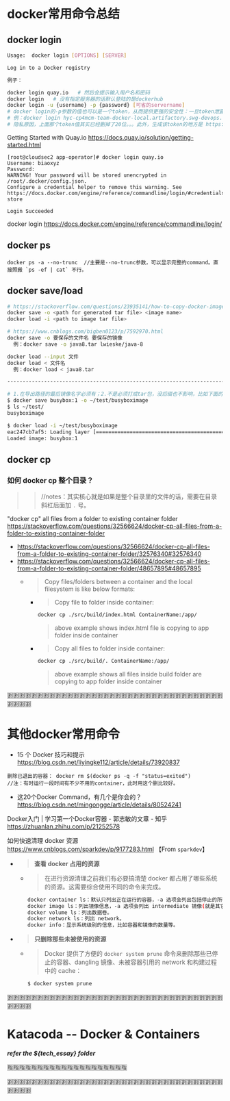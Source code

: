 
# docker常用命令总结

## docker login
```sh
Usage:  docker login [OPTIONS] [SERVER]

Log in to a Docker registry

例子：

docker login quay.io   # 然后会提示输入用户名和密码 
docker login   # 没有指定服务器的话默认登陆的是dockerhub
docker login -u {username} -p {password} [可省的servername] 
# docker login的-p参数的值也可以是一个token，从而提供更强的安全性：一旦token泄露，直接去生成token的地方revoke掉该token即可。
# 例：docker login hyc-cp4mcm-team-docker-local.artifactory.swg-devops.com -u liulliu@cn.ibm.com -p u3esYXCLPSy8eQm3i2tYiZkZhG2urviQEXKHMHPMevKXw63LVRLR7
# 隐私原因，上面那个token值其实已经删掉了20位。。。此外，生成该token的地方是 https://na.artifactory.swg-devops.com/artifactory/webapp/#/home
```

Getting Started with Quay.io https://docs.quay.io/solution/getting-started.html
```
[root@cloudsec2 app-operator]# docker login quay.io
Username: biaoxyz
Password:
WARNING! Your password will be stored unencrypted in /root/.docker/config.json.
Configure a credential helper to remove this warning. See
https://docs.docker.com/engine/reference/commandline/login/#credentials-store

Login Succeeded
```

docker login https://docs.docker.com/engine/reference/commandline/login/

## docker ps
```
docker ps -a --no-trunc  //主要是--no-trunc参数，可以显示完整的command。直接照搬 `ps -ef | cat` 不行。
```

## docker save/load
```sh
# https://stackoverflow.com/questions/23935141/how-to-copy-docker-images-from-one-host-to-another-without-using-a-repository
docker save -o <path for generated tar file> <image name>
docker load -i <path to image tar file>

# https://www.cnblogs.com/bigben0123/p/7592970.html
docker save -o 要保存的文件名 要保存的镜像
  例：docker save -o java8.tar lwieske/java-8

docker load --input 文件
docker load < 文件名
  例：docker load < java8.tar

----------------------------------------------------------------------------------------------------

# 1.在导出路径的最后镜像名字必须有；2.不是必须打成tar包，没后缀也不影响，比如下面的busyboximage。
$ docker save busybox:1 -o ~/test/busyboximage
$ ls ~/test/
busyboximage

$ docker load -i ~/test/busyboximage 
eac247cb7af5: Loading layer [==================================================>] 1.437 MB/1.437 MB
Loaded image: busybox:1
```

## docker cp

### 如何 docker cp 整个目录？
>> //notes：其实核心就是如果是整个目录里的文件的话，需要在目录斜杠后面加 `.` 号。

"docker cp" all files from a folder to existing container folder https://stackoverflow.com/questions/32566624/docker-cp-all-files-from-a-folder-to-existing-container-folder
- https://stackoverflow.com/questions/32566624/docker-cp-all-files-from-a-folder-to-existing-container-folder/32576340#32576340
- https://stackoverflow.com/questions/32566624/docker-cp-all-files-from-a-folder-to-existing-container-folder/48657895#48657895
  * > Copy files/folders between a container and the local filesystem is like below formats:
    + > Copy file to folder inside container:
      ```sh
      docker cp ./src/build/index.html ContainerName:/app/
      ```
      > above example shows index.html file is copying to app folder inside container
    + > Copy all files to folder inside container:
      ```sh
      docker cp ./src/build/. ContainerName:/app/
      ```
      > above example shows all files inside build folder are copying to app folder inside container

:u5272::u5272::u5272::u5272::u5272::u5272::u5272::u5272::u5272::u5272::u5272::u5272::u5272::u5272::u5272::u5272::u5272::u5272::u5272::u5272::u5272::u5272::u5272::u5272::u5272::u5272::u5272::u5272::u5272::u5272::u5272::u5272::u5272::u5272::u5272::u5272::u5272::u5272::u5272::u5272:

# 其他docker常用命令

- 15 个 Docker 技巧和提示 https://blog.csdn.net/liyingke112/article/details/73920837
```
删除已退出的容器： docker rm $(docker ps -q -f "status=exited") 
//注：有时运行一段时间有不少不用的container，此时用这个删比较好。
```
- 这20个Docker Command，有几个是你会的？ https://blog.csdn.net/mingongge/article/details/80524241

Docker入门 | 学习第一个Docker容器 - 郭志敏的文章 - 知乎 https://zhuanlan.zhihu.com/p/21252578

如何快速清理 docker 资源 https://www.cnblogs.com/sparkdev/p/9177283.html 【From `sparkdev`】
- > **查看 docker 占用的资源**
  * > 在进行资源清理之前我们有必要搞清楚 docker 都占用了哪些系统的资源。这需要综合使用不同的命令来完成。
    ```sh
    docker container ls：默认只列出正在运行的容器，-a 选项会列出包括停止的所有容器。
    docker image ls：列出镜像信息，-a 选项会列出 intermediate 镜像(就是其它镜像依赖的层)。
    docker volume ls：列出数据卷。
    docker network ls：列出 network。
    docker info：显示系统级别的信息，比如容器和镜像的数量等。
    ```
- > **只删除那些未被使用的资源**
  * > Docker 提供了方便的 `docker system prune` 命令来删除那些已停止的容器、dangling 镜像、未被容器引用的 network 和构建过程中的 cache：
    ```sh
    $ docker system prune
    ```

:u5272::u5272::u5272::u5272::u5272::u5272::u5272::u5272::u5272::u5272::u5272::u5272::u5272::u5272::u5272::u5272::u5272::u5272::u5272::u5272::u5272::u5272::u5272::u5272::u5272::u5272::u5272::u5272::u5272::u5272::u5272::u5272::u5272::u5272::u5272::u5272::u5272::u5272::u5272::u5272:

# Katacoda -- Docker & Containers

***refer the ${tech_essay} folder***

:u6307::u6307::u6307::u6307::u6307::u6307::u6307::u6307::u6307::u6307::u6307::u6307::u6307::u6307::u6307::u6307::u6307::u6307::u6307::u6307:

:u5272::u5272::u5272::u5272::u5272::u5272::u5272::u5272::u5272::u5272::u5272::u5272::u5272::u5272::u5272::u5272::u5272::u5272::u5272::u5272::u5272::u5272::u5272::u5272::u5272::u5272::u5272::u5272::u5272::u5272::u5272::u5272::u5272::u5272::u5272::u5272::u5272::u5272::u5272::u5272:
